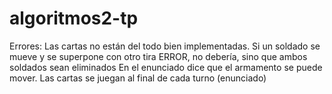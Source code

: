 # algoritmos2-tp

Errores: Las cartas no están del todo bien implementadas.
         Si un soldado se mueve y se superpone con otro tira ERROR, no debería, sino que ambos soldados sean eliminados
         En el enunciado dice que el armamento se puede mover.
         Las cartas se juegan al final de cada turno (enunciado)
